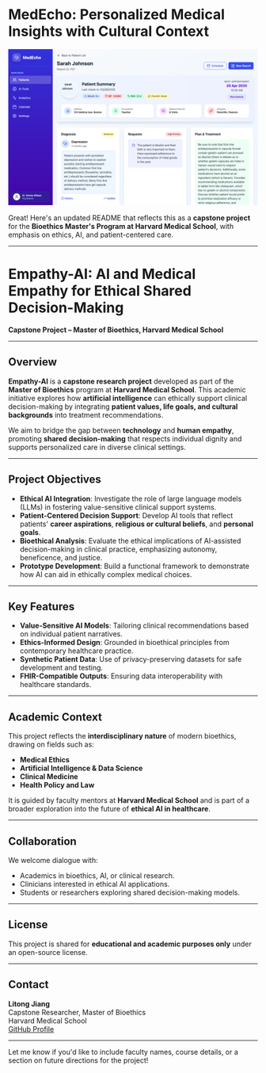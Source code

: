 # MedEcho: Personalized Medical Insights with Cultural Context

![Dashboard Screenshot](assets/dashboard_1.png)

Great! Here's an updated README that reflects this as a **capstone project** for the **Bioethics Master's Program at Harvard Medical School**, with emphasis on ethics, AI, and patient-centered care.

---

# Empathy-AI: AI and Medical Empathy for Ethical Shared Decision-Making  
**Capstone Project – Master of Bioethics, Harvard Medical School**

---

## Overview

**Empathy-AI** is a **capstone research project** developed as part of the **Master of Bioethics** program at **Harvard Medical School**. This academic initiative explores how **artificial intelligence** can ethically support clinical decision-making by integrating **patient values, life goals, and cultural backgrounds** into treatment recommendations.

We aim to bridge the gap between **technology** and **human empathy**, promoting **shared decision-making** that respects individual dignity and supports personalized care in diverse clinical settings.

---

## Project Objectives

- **Ethical AI Integration**: Investigate the role of large language models (LLMs) in fostering value-sensitive clinical support systems.
- **Patient-Centered Decision Support**: Develop AI tools that reflect patients' **career aspirations**, **religious or cultural beliefs**, and **personal goals**.
- **Bioethical Analysis**: Evaluate the ethical implications of AI-assisted decision-making in clinical practice, emphasizing autonomy, beneficence, and justice.
- **Prototype Development**: Build a functional framework to demonstrate how AI can aid in ethically complex medical choices.

---

## Key Features

- **Value-Sensitive AI Models**: Tailoring clinical recommendations based on individual patient narratives.
- **Ethics-Informed Design**: Grounded in bioethical principles from contemporary healthcare practice.
- **Synthetic Patient Data**: Use of privacy-preserving datasets for safe development and testing.
- **FHIR-Compatible Outputs**: Ensuring data interoperability with healthcare standards.

---

## Academic Context

This project reflects the **interdisciplinary nature** of modern bioethics, drawing on fields such as:

- **Medical Ethics**
- **Artificial Intelligence & Data Science**
- **Clinical Medicine**
- **Health Policy and Law**

It is guided by faculty mentors at **Harvard Medical School** and is part of a broader exploration into the future of **ethical AI in healthcare**.

---

## Collaboration

We welcome dialogue with:

- Academics in bioethics, AI, or clinical research.
- Clinicians interested in ethical AI applications.
- Students or researchers exploring shared decision-making models.

---

## License

This project is shared for **educational and academic purposes only** under an open-source license.

---

## Contact

**Litong Jiang**  
Capstone Researcher, Master of Bioethics  
Harvard Medical School  
[GitHub Profile](https://github.com/litongjiangmedai)

---

Let me know if you'd like to include faculty names, course details, or a section on future directions for the project!
